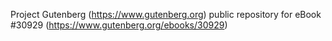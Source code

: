 Project Gutenberg (https://www.gutenberg.org) public repository for eBook #30929 (https://www.gutenberg.org/ebooks/30929)
